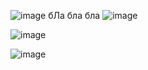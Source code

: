 ![image](https://github.com/user-attachments/assets/225a29a3-efc5-4a4b-8f7f-6b68caf66ff7)
бЛа бла бла 
![image](https://github.com/user-attachments/assets/262f99fd-e4b3-47c6-bf45-95c5079d636d)


![image](https://github.com/user-attachments/assets/e9d7a6fd-99f9-49bf-83f0-fd4b16fdb250)



![image](https://github.com/user-attachments/assets/a40895f4-7285-436a-b15c-bd1dafee7d2f)
